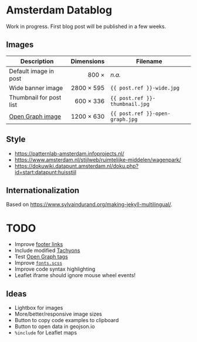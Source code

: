 # Amsterdam Datablog

Work in progress. First blog post will be published in a few weeks.

## Images

| Description                        | Dimensions  | Filename                        |
|------------------------------------|------------:|---------------------------------|
| Default image in post              | 800 × | _n.a._       |
| Wide banner image                  | 2800 × 595  | `{{ post.ref }}-wide.jpg`       |
| Thumbnail for post list            |  600 × 336  | `{{ post.ref }}-thumbnail.jpg`  |
| [Open Graph image](http://ogp.me/) | 1200 × 630  | `{{ post.ref }}-open-graph.jpg` |

## Style

- https://patternlab-amsterdam.infoprojects.nl/
- https://www.amsterdam.nl/stijlweb/ruimtelijke-middelen/wagenpark/
- https://dokuwiki.datapunt.amsterdam.nl/doku.php?id=start:datapunt:huisstijl

## Internationalization

Based on https://www.sylvaindurand.org/making-jekyll-multilingual/.

# TODO

- Improve [footer links](_includes/footer.liquid)
- Include modified [Tachyons](https://github.com/tachyons-css/tachyons/)
- Test [Open Graph tags](http://ogp.me/)
- Improve [`fonts.scss`](assets/css/fonts.scss)
- Improve code syntax highlighting
- Leaflet iframe should ignore mouse wheel events!

## Ideas

- Lightbox for images
- More/better/responsive image sizes
- Button to copy code examples to clipboard
- Button to open data in geojson.io
- `%include` for Leaflet maps
